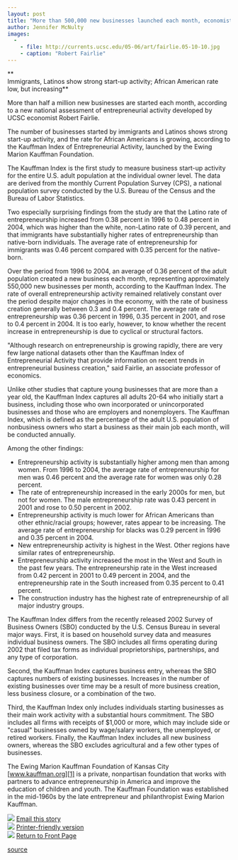 ```yaml
---
layout: post
title: "More than 500,000 new businesses launched each month, economist's study says"
author: Jennifer McNulty
images:
  -
    - file: http://currents.ucsc.edu/05-06/art/fairlie.05-10-10.jpg
    - caption: "Robert Fairlie"
---
```


**  
Immigrants, Latinos show strong start-up activity; African American rate low, but increasing**

More than half a million new businesses are started each month, according to a new national assessment of entrepreneurial activity developed by UCSC economist Robert Fairlie.

The number of businesses started by immigrants and Latinos shows strong start-up activity, and the rate for African Americans is growing, according to the Kauffman Index of Entrepreneurial Activity, launched by the Ewing Marion Kauffman Foundation.

The Kauffman Index is the first study to measure business start-up activity for the entire U.S. adult population at the individual owner level. The data are derived from the monthly Current Population Survey (CPS), a national population survey conducted by the U.S. Bureau of the Census and the Bureau of Labor Statistics.

Two especially surprising findings from the study are that the Latino rate of entrepreneurship increased from 0.38 percent in 1996 to 0.48 percent in 2004, which was higher than the white, non-Latino rate of 0.39 percent, and that immigrants have substantially higher rates of entrepreneurship than native-born individuals. The average rate of entrepreneurship for immigrants was 0.46 percent compared with 0.35 percent for the native-born.

Over the period from 1996 to 2004, an average of 0.36 percent of the adult population created a new business each month, representing approximately 550,000 new businesses per month, according to the Kauffman Index. The rate of overall entrepreneurship activity remained relatively constant over the period despite major changes in the economy, with the rate of business creation generally between 0.3 and 0.4 percent. The average rate of entrepreneurship was 0.36 percent in 1996, 0.35 percent in 2001, and rose to 0.4 percent in 2004. It is too early, however, to know whether the recent increase in entrepreneurship is due to cyclical or structural factors.

"Although research on entrepreneurship is growing rapidly, there are very few large national datasets other than the Kauffman Index of Entrepreneurial Activity that provide information on recent trends in entrepreneurial business creation," said Fairlie, an associate professor of economics.

Unlike other studies that capture young businesses that are more than a year old, the Kauffman Index captures all adults 20-64 who initially start a business, including those who own incorporated or unincorporated businesses and those who are employers and nonemployers. The Kauffman Index, which is defined as the percentage of the adult U.S. population of nonbusiness owners who start a business as their main job each month, will be conducted annually.

Among the other findings:

* Entrepreneurship activity is substantially higher among men than among women. From 1996 to 2004, the average rate of entrepreneurship for men was 0.46 percent and the average rate for women was only 0.28 percent.   
* The rate of entrepreneurship increased in the early 2000s for men, but not for women. The male entrepreneurship rate was 0.43 percent in 2001 and rose to 0.50 percent in 2002.   
* Entrepreneurship activity is much lower for African Americans than other ethnic/racial groups; however, rates appear to be increasing. The average rate of entrepreneurship for blacks was 0.29 percent in 1996 and 0.35 percent in 2004.  
* New entrepreneurship activity is highest in the West. Other regions have similar rates of entrepreneurship.   
* Entrepreneurship activity increased the most in the West and South in the past few years. The entrepreneurship rate in the West increased from 0.42 percent in 2001 to 0.49 percent in 2004, and the entrepreneurship rate in the South increased from 0.35 percent to 0.41 percent.   
* The construction industry has the highest rate of entrepreneurship of all major industry groups.

The Kauffman Index differs from the recently released 2002 Survey of Business Owners (SBO) conducted by the U.S. Census Bureau in several major ways. First, it is based on household survey data and measures individual business owners. The SBO includes all firms operating during 2002 that filed tax forms as individual proprietorships, partnerships, and any type of corporation.

Second, the Kauffman Index captures business entry, whereas the SBO captures numbers of existing businesses. Increases in the number of existing businesses over time may be a result of more business creation, less business closure, or a combination of the two.

Third, the Kauffman Index only includes individuals starting businesses as their main work activity with a substantial hours commitment. The SBO includes all firms with receipts of $1,000 or more, which may include side or "casual" businesses owned by wage/salary workers, the unemployed, or retired workers. Finally, the Kauffman Index includes all new business owners, whereas the SBO excludes agricultural and a few other types of businesses.

The Ewing Marion Kauffman Foundation of Kansas City [www.kauffman.org][1] is a private, nonpartisan foundation that works with partners to advance entrepreneurship in America and improve the education of children and youth. The Kauffman Foundation was established in the mid-1960s by the late entrepreneur and philanthropist Ewing Marion Kauffman.

![][2] [Email this story][3]  
![][2] [Printer-friendly version][4]  
![][2] [Return to Front Page][5]

[1]: http://www.kauffman.org
[2]: ../../images/bulletarrow.gif
[3]: javascript:url();document.f1.submit();
[4]: javascript:popUp();
[5]: http://currents.ucsc.edu/

[source](http://www1.ucsc.edu/currents/05-06/10-10/business.asp "Permalink to business")
